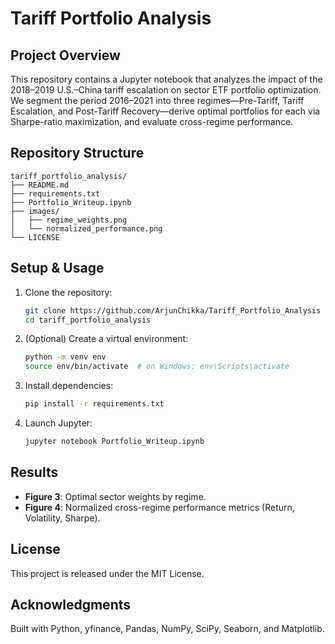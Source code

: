 # Tariff Portfolio Analysis

## Project Overview
This repository contains a Jupyter notebook that analyzes the impact of the 2018–2019 U.S.–China tariff escalation on sector ETF portfolio optimization. We segment the period 2016–2021 into three regimes—Pre-Tariff, Tariff Escalation, and Post-Tariff Recovery—derive optimal portfolios for each via Sharpe-ratio maximization, and evaluate cross-regime performance.

## Repository Structure
```
tariff_portfolio_analysis/
├── README.md
├── requirements.txt
├── Portfolio_Writeup.ipynb
├── images/
│   ├── regime_weights.png
│   └── normalized_performance.png
└── LICENSE
```

## Setup & Usage
1. Clone the repository:
   ```bash
   git clone https://github.com/ArjunChikka/Tariff_Portfolio_Analysis
   cd tariff_portfolio_analysis
   ```
2. (Optional) Create a virtual environment:
   ```bash
   python -m venv env
   source env/bin/activate  # on Windows: env\Scripts\activate
   ```
3. Install dependencies:
   ```bash
   pip install -r requirements.txt
   ```
4. Launch Jupyter:
   ```bash
   jupyter notebook Portfolio_Writeup.ipynb
   ```

## Results
- **Figure 3**: Optimal sector weights by regime.
- **Figure 4**: Normalized cross-regime performance metrics (Return, Volatility, Sharpe).

## License
This project is released under the MIT License.

## Acknowledgments
Built with Python, yfinance, Pandas, NumPy, SciPy, Seaborn, and Matplotlib.
